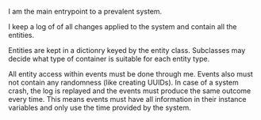I am the main entrypoint to a prevalent system.

I keep a log of of all changes applied to the system and contain all the 
entities. 

Entities are kept in a dictionry keyed by the entity class. Subclasses may decide
what type of container is suitable for each entity type.

All entity access within events must be done through me. Events also must not 
contain any randomness (like creating UUIDs). In case of a system crash, the log
is replayed and the events must produce the same outcome every time.
This means events must have all information in their instance variables and only use
the time provided by the system.
